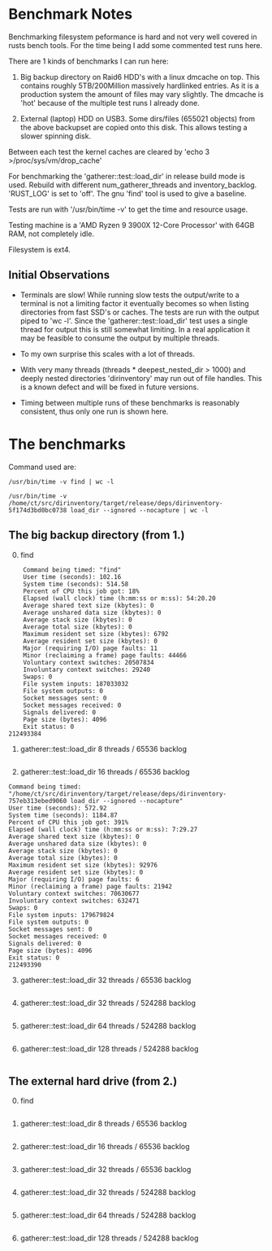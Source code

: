 # Benchmark Notes

Benchmarking filesystem peformance is hard and not very well covered in rusts bench tools. For
the time being I add some commented test runs here.

There are 1 kinds of benchmarks I can run here:

 1. Big backup directory on Raid6 HDD's with a linux dmcache on top.  This contains roughly
    5TB/200Million massively hardlinked entries. As it is a production system the amount of
    files may vary slightly. The dmcache is 'hot' because of the multiple test runs I already done.

 2. External (laptop) HDD on USB3.  Some dirs/files (655021 objects) from the above backupset are copied onto
    this disk. This allows testing a slower spinning disk.

Between each test the kernel caches are cleared by 'echo 3 >/proc/sys/vm/drop_cache'

For benchmarking the 'gatherer::test::load_dir' in release build mode is used. Rebuild with
different num_gatherer_threads and inventory_backlog. 'RUST_LOG' is set to 'off'.
The gnu 'find' tool is used to give a baseline.

Tests are run with '/usr/bin/time -v' to get the time and resource usage.

Testing machine is a 'AMD Ryzen 9 3900X 12-Core Processor' with 64GB RAM, not completely idle.

Filesystem is ext4.

## Initial Observations

 * Terminals are slow!  While running slow tests the output/write to a terminal is not a
   limiting factor it eventually becomes so when listing directories from fast SSD's or
   caches.  The tests are run with the output piped to 'wc -l'. Since the
   'gatherer::test::load_dir' test uses a single thread for output this is still somewhat
   limiting. In a real application it may be feasible to consume the output by multiple
   threads.

 * To my own surprise this scales with a lot of threads.

 * With very many threads (threads * deepest_nested_dir > 1000) and deeply nested directories 'dirinventory' may run out of file
   handles. This is a known defect and will be fixed in future versions.

 * Timing between multiple runs of these benchmarks is reasonably consistent, thus only one
   run is shown here.

# The benchmarks

Command used are:

```
/usr/bin/time -v find | wc -l
```

```
/usr/bin/time -v /home/ct/src/dirinventory/target/release/deps/dirinventory-5f174d3bd0bc0738 load_dir --ignored --nocapture | wc -l
```

## The big backup directory (from 1.)

0. find
```
	Command being timed: "find"
	User time (seconds): 102.16
	System time (seconds): 514.58
	Percent of CPU this job got: 18%
	Elapsed (wall clock) time (h:mm:ss or m:ss): 54:20.20
	Average shared text size (kbytes): 0
	Average unshared data size (kbytes): 0
	Average stack size (kbytes): 0
	Average total size (kbytes): 0
	Maximum resident set size (kbytes): 6792
	Average resident set size (kbytes): 0
	Major (requiring I/O) page faults: 11
	Minor (reclaiming a frame) page faults: 44466
	Voluntary context switches: 20507834
	Involuntary context switches: 29240
	Swaps: 0
	File system inputs: 187033032
	File system outputs: 0
	Socket messages sent: 0
	Socket messages received: 0
	Signals delivered: 0
	Page size (bytes): 4096
	Exit status: 0
212493384

```


1. gatherer::test::load_dir 8 threads / 65536 backlog
```

```


2. gatherer::test::load_dir 16 threads / 65536 backlog
```
Command being timed: "/home/ct/src/dirinventory/target/release/deps/dirinventory-757eb313ebed9060 load_dir --ignored --nocapture"
User time (seconds): 572.92
System time (seconds): 1184.87
Percent of CPU this job got: 391%
Elapsed (wall clock) time (h:mm:ss or m:ss): 7:29.27
Average shared text size (kbytes): 0
Average unshared data size (kbytes): 0
Average stack size (kbytes): 0
Average total size (kbytes): 0
Maximum resident set size (kbytes): 92976
Average resident set size (kbytes): 0
Major (requiring I/O) page faults: 6
Minor (reclaiming a frame) page faults: 21942
Voluntary context switches: 70630677
Involuntary context switches: 632471
Swaps: 0
File system inputs: 179679824
File system outputs: 0
Socket messages sent: 0
Socket messages received: 0
Signals delivered: 0
Page size (bytes): 4096
Exit status: 0
212493390
```

3. gatherer::test::load_dir 32 threads / 65536 backlog
```

```

4. gatherer::test::load_dir 32 threads / 524288 backlog
```

```

5. gatherer::test::load_dir 64 threads / 524288 backlog
```

```

6. gatherer::test::load_dir 128 threads / 524288 backlog
```

```

## The external hard drive (from 2.)

0. find
```

```

1. gatherer::test::load_dir 8 threads / 65536 backlog
```

```

2. gatherer::test::load_dir 16 threads / 65536 backlog
```

```

3. gatherer::test::load_dir 32 threads / 65536 backlog
```

```

4. gatherer::test::load_dir 32 threads / 524288 backlog
```

```

5. gatherer::test::load_dir 64 threads / 524288 backlog
```

```

6. gatherer::test::load_dir 128 threads / 524288 backlog
```

```
